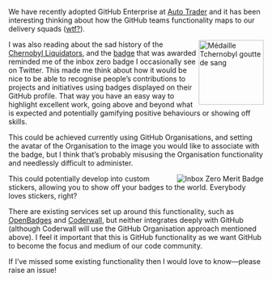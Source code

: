 We have recently adopted GitHub Enterprise at [Auto Trader](http://www.autotrader.co.uk/) and it has been interesting thinking about how the GitHub teams functionality maps to our delivery squads ([wtf?](https://dl.dropboxusercontent.com/u/1018963/Articles/SpotifyScaling.pdf)). 

<a title="By Lamiot (Own work) [CC-BY-SA-2.5 (http://creativecommons.org/licenses/by-sa/2.5)], via Wikimedia Commons" href="http://commons.wikimedia.org/wiki/File%3AM%C3%A9daille_Tchernobyl_goutte_de_sang.jpg"><img align=right width="128" alt="Médaille Tchernobyl goutte de sang" src="http://upload.wikimedia.org/wikipedia/commons/6/61/M%C3%A9daille_Tchernobyl_goutte_de_sang.jpg"/></a>

I was also reading about the sad history of the [Chernobyl Liquidators](http://en.wikipedia.org/wiki/Liquidator_%28Chernobyl%29), and the [badge](http://commons.wikimedia.org/wiki/File%3AM%C3%A9daille_Tchernobyl_goutte_de_sang.jpg) that was awarded reminded me of 
the inbox zero badge I occasionally see on Twitter. This made me think about how it would be nice to be able to recognise people’s contributions to projects and initiatives using badges displayed on their GitHub profile. That way you have an easy way to highlight excellent work, going above and beyond what is expected and potentially gamifying positive behaviours or showing off skills.

This could be achieved currently using GitHub Organisations, and setting the avatar of the Organisation to the image you would like to associate with the badge, but I think that’s probably misusing the Organisation functionality and needlessly difficult to administer.

<a title="Inbox Zero Merit Badge" href="http://www.nerdmeritbadges.com/products/inbox-zero"><img align=right alt="Inbox Zero Merit Badge" src="http://cdn.shopify.com/s/files/1/0031/3912/products/inbox_zero_large_small.png"/></a>

This could potentially develop into custom stickers, allowing you to show off your badges to the world. Everybody loves stickers, right?

There are existing services set up around this functionality, such as [OpenBadges](http://openbadges.org/) and [Coderwall](https://coderwall.com/), but neither integrates deeply with GitHub (although Coderwall will use the GitHub Organisation approach mentioned above). I feel it important that this is GitHub functionality as we want GitHub to become the focus and medium of our code community.

If I’ve missed some existing functionality then I would love to know—please raise an issue!

